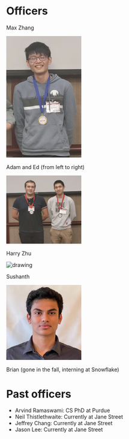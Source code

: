 # Officers

Max Zhang

<img src="../img/max.png" alt="drawing" width="200"/>

Adam and Ed (from left to right)

<img src="../img/adam,%20ed.png" alt="drawing" width="200"/>

Harry Zhu

<img src="../img/harry_pfp.png" alt="drawing" width="200"/>

Sushanth

<img src="../img/sushanth.jpeg" alt="drawing" width="200"/>

Brian (gone in the fall, interning at Snowflake)

# Past officers

- Arvind Ramaswami: CS PhD at Purdue
- Neil Thistlethwaite: Currently at Jane Street
- Jeffrey Chang: Currently at Jane Street
- Jason Lee: Currently at Jane Street
